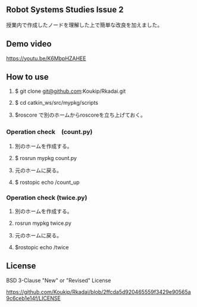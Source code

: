 ## Robot Systems Studies Issue 2

授業内で作成したノードを理解した上で簡単な改良を加えました。


## Demo video

https://youtu.be/K6MbpHZAHEE

## How to use

1. $ git clone git@github.com:Koukip/Rkadai.git

2. $ cd catkin_ws/src/mypkg/scripts

3. $roscore で別のホームからroscoreを立ち上げておく。


### Operation check　(count.py)

1. 別のホームを作成する。

3. $ rosrun mypkg count.py

4. 元のホームに戻る。

5. $ rostopic echo /count_up


### Operation check (twice.py)

1. 別のホームを作成する。

2. rosrun mypkg twice.py 

3. 元のホームに戻る。

4. $rostopic echo /twice



## License

BSD 3-Clause "New" or "Revised" License

https://github.com/Koukip/Rkadai/blob/2ffcda5d920465559f3429e90565a9c6ceb1e14f/LICENSE
